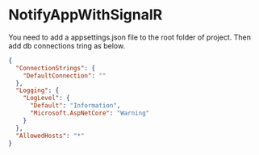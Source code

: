# NotifyAppWithSignalR

You need to add a appsettings.json file to the root folder of project. Then add db connections tring as below.

```json
{
  "ConnectionStrings": {
    "DefaultConnection": ""
  },
  "Logging": {
    "LogLevel": {
      "Default": "Information",
      "Microsoft.AspNetCore": "Warning"
    }
  },
  "AllowedHosts": "*"
}
```

